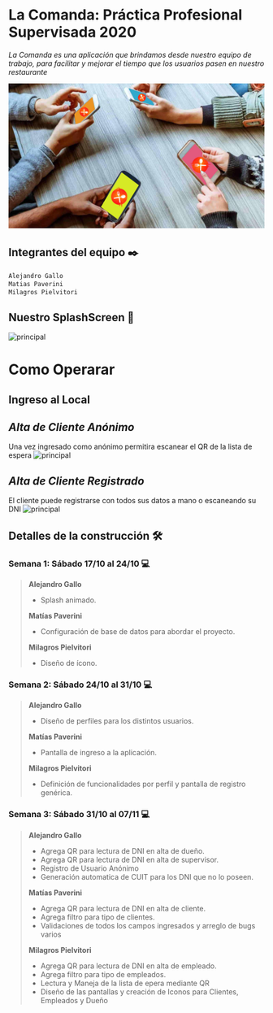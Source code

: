 # La Comanda: Práctica Profesional Supervisada 2020
_La Comanda es una aplicación que brindamos desde nuestro equipo de trabajo, para facilitar y mejorar el tiempo que los usuarios pasen en nuestro restaurante_

![principal](https://github.com/DeveloperAlejandroGallo/2020_TP_PPS_Comanda_2_cuatri/blob/develop/readMeMedia/762242_20180223172744.jpg)



## **Integrantes del equipo** ✒️
```
Alejandro Gallo
Matias Paverini
Milagros Pielvitori
```

## **Nuestro SplashScreen** 🤳
![principal](https://github.com/DeveloperAlejandroGallo/2020_TP_PPS_Comanda_2_cuatri/blob/main/readMeMedia/splash.gif)

# Como Operarar

## **Ingreso al Local**
## ***Alta de Cliente Anónimo***
Una vez ingresado como anónimo permitira escanear el QR de la lista de espera
![principal](https://github.com/DeveloperAlejandroGallo/2020_TP_PPS_Comanda_2_cuatri/blob/main/readMeMedia/gifRegAnonimo.gif)

## ***Alta de Cliente Registrado***
El cliente puede registrarse con todos sus datos a mano o escaneando su DNI
![principal](https://github.com/DeveloperAlejandroGallo/2020_TP_PPS_Comanda_2_cuatri/blob/main/readMeMedia/gifCliRegistrado.gif)

## **Detalles de la construcción** 🛠️
### Semana 1: Sábado 17/10 al 24/10 💻
>**Alejandro Gallo**
>* Splash animado.
>
>**Matías Paverini**
>* Configuración de base de datos para abordar el proyecto.
>
>**Milagros Pielvitori**
>* Diseño de ícono.

### Semana 2: Sábado 24/10 al 31/10 💻
>**Alejandro Gallo**
>* Diseño de perfiles para los distintos usuarios.
>
>**Matías Paverini**
>* Pantalla de ingreso a la aplicación.
>
>**Milagros Pielvitori**
>* Definición de funcionalidades por perfil y pantalla de registro genérica.

### Semana 3: Sábado 31/10 al 07/11 💻
>**Alejandro Gallo**
>* Agrega QR para lectura de DNI en alta de dueño.
>* Agrega QR para lectura de DNI en alta de supervisor.
>* Registro de Usuario Anónimo
>* Generación automatica de CUIT para los DNI que no lo poseen.
>
>**Matías Paverini**
>* Agrega QR para lectura de DNI en alta de cliente.
>* Agrega filtro para tipo de clientes.
>* Validaciones de todos los campos ingresados y arreglo de bugs varios
>
>**Milagros Pielvitori**
>* Agrega QR para lectura de DNI en alta de empleado.
>* Agrega filtro para tipo de empleados.
>* Lectura y Maneja de la lista de epera mediante QR
>* Diseño de las pantallas y creación de Iconos para Clientes, Empleados y Dueño
